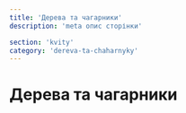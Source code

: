 ```yaml
---
title: 'Дерева та чагарники'
description: 'meta опис сторінки'

section: 'kvity'
category: 'dereva-ta-chaharnyky'
---
```


# Дерева та чагарники